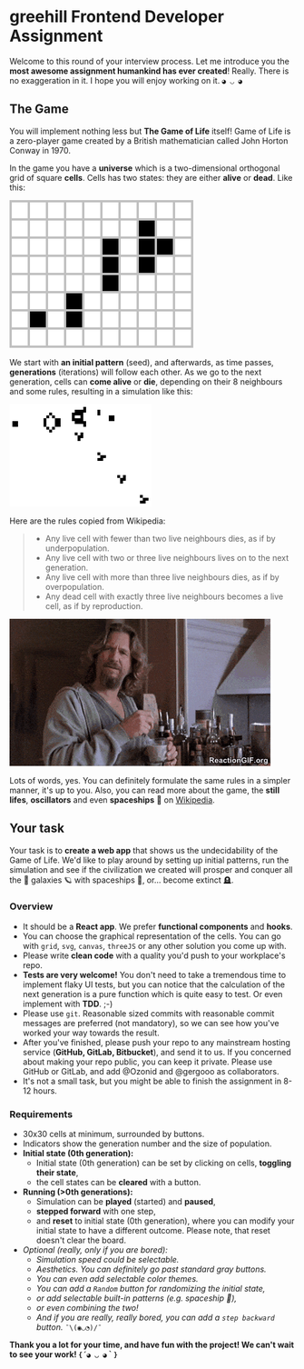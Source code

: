 # greehill Frontend Developer Assignment

Welcome to this round of your interview process. Let me introduce you the **most awesome assignment humankind has ever created**! Really. There is no exaggeration in it. I hope you will enjoy working on it. `◕ ◡ ◕`

## The Game

You will implement nothing less but **The Game of Life** itself! Game of Life is a zero-player game created by a British mathematician called John Horton Conway in 1970.

In the game you have a **universe** which is a two-dimensional orthogonal grid of square **cells**. Cells has two states: they are either **alive** or **dead**. Like this:

![State of cells](img/Game_of_life_infinite1.svg)

We start with **an initial pattern** (seed), and afterwards, as time passes, **generations** (iterations) will follow each other. As we go to the next generation, cells can **come alive** or **die**, depending on their 8 neighbours and some rules, resulting in a simulation like this:

![Game of life simulation](img/Gospers_glider_gun.gif)

Here are the rules copied from Wikipedia:

> - Any live cell with fewer than two live neighbours dies, as if by underpopulation.
> - Any live cell with two or three live neighbours lives on to the next generation.
> - Any live cell with more than three live neighbours dies, as if by overpopulation.
> - Any dead cell with exactly three live neighbours becomes a live cell, as if by reproduction.

![I'm confused!](img/Confused-GIF.gif)

Lots of words, yes. You can definitely formulate the same rules in a simpler manner, it's up to you. Also, you can read more about the game, the **still lifes**, **oscillators** and even **spaceships** 🚀 on [Wikipedia](https://en.wikipedia.org/wiki/Conway's_Game_of_Life).

## Your task

Your task is to **create a web app** that shows us the undecidability of the Game of Life. We'd like to play around by setting up initial patterns, run the simulation and see if the civilization we created will prosper and conquer all the 🌌 galaxies 🪐 with spaceships 🚀, or... become extinct 🪦.

### Overview

- It should be a **React app**. We prefer **functional components** and **hooks**.
- You can choose the graphical representation of the cells. You can go with `grid`, `svg`, `canvas`, `threeJS` or any other solution you come up with.
- Please write **clean code** with a quality you'd push to your workplace's repo.
- **Tests are very welcome!** You don't need to take a tremendous time to implement flaky UI tests, but you can notice that the calculation of the next generation is a pure function which is quite easy to test. Or even implement with **TDD**. ;-)
- Please use `git`. Reasonable sized commits with reasonable commit messages are preferred (not mandatory), so we can see how you've worked your way towards the result.
- After you've finished, please push your repo to any mainstream hosting service (**GitHub, GitLab, Bitbucket**), and send it to us. If you concerned about making your repo public, you can keep it private. Please use GitHub or GitLab, and add @Ozonid and @gergooo as collaborators.
- It's not a small task, but you might be able to finish the assignment in 8-12 hours.

### Requirements

- 30x30 cells at minimum, surrounded by buttons.
- Indicators show the generation number and the size of population.
- **Initial state (0th generation):**
  - Initial state (0th generation) can be set by clicking on cells, **toggling their state**,
  - the cell states can be **cleared** with a button.
- **Running (>0th generations):**
  - Simulation can be **played** (started) and **paused**,
  - **stepped forward** with one step,
  - and **reset** to initial state (0th generation), where you can modify your initial state to have a different outcome. Please note, that reset doesn't clear the board.
- _Optional (really, only if you are bored):_
  - _Simulation speed could be selectable._
  - _Aesthetics. You can definitely go past standard gray buttons._
  - _You can even add selectable color themes._
  - _You can add a `Random` button for randomizing the initial state,_
  - _or add selectable built-in patterns (e.g. spaceship 🚀),_
  - _or even combining the two!_
  - _And if you are really, really bored, you can add a `step backward` button._ `¯\(◉◡◔)/¯`

**Thank you a lot for your time, and have fun with the project! We can't wait to see your work! `{´◕ ◡ ◕｀}`**
